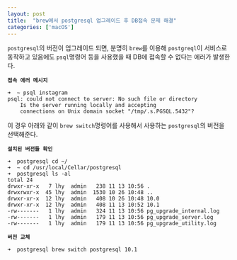 ```yaml
---
layout: post
title:  "brew에서 postgresql 업그레이드 후 DB접속 문제 해결"
categories: ['macOS']
---
```


`postgresql`의 버전이 업그레이드 되면, 분명히 `brew`를 이용해 `postgreql`이 서비스로 동작하고 있음에도 `psql`명령어 등을 사용했을 때 DB에 접속할 수 없다는 에러가 발생한다.

**`접속 에러 메시지`**

```
➜  ~ psql instagram
psql: could not connect to server: No such file or directory
	Is the server running locally and accepting
	connections on Unix domain socket "/tmp/.s.PGSQL.5432"?
```

이 경우 아래와 같이 `brew switch`명령어를 사용해서 사용하는 `postgresql`의 버전을 선택해준다.

**`설치된 버전들 확인`**

```
➜  postgresql cd ~/
➜  ~ cd /usr/local/Cellar/postgresql
➜  postgresql ls -al
total 24
drwxr-xr-x   7 lhy  admin   238 11 13 10:56 .
drwxrwxr-x  45 lhy  admin  1530 10 26 10:48 ..
drwxr-xr-x  12 lhy  admin   408 10 26 10:48 10.0
drwxr-xr-x  12 lhy  admin   408 11 13 10:52 10.1
-rw-------   1 lhy  admin   324 11 13 10:56 pg_upgrade_internal.log
-rw-------   1 lhy  admin   179 11 13 10:56 pg_upgrade_server.log
-rw-------   1 lhy  admin   179 11 13 10:56 pg_upgrade_utility.log
```

**`버전 교체`**

```
➜  postgresql brew switch postgresql 10.1
```